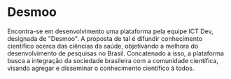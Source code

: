 # Desmoo
Encontra-se em desenvolvimento uma plataforma pela equipe ICT Dev, designada de "Desmoo". A proposta de tal é difundir conhecimento científico acerca das ciências da saúde, objetivando a melhora do desenvolvimento de pesquisas no Brasil. Concatenado a isso, a plataforma busca a integração da sociedade brasileira com a comunidade científica, visando agregar e disseminar o conhecimento científico à todos.